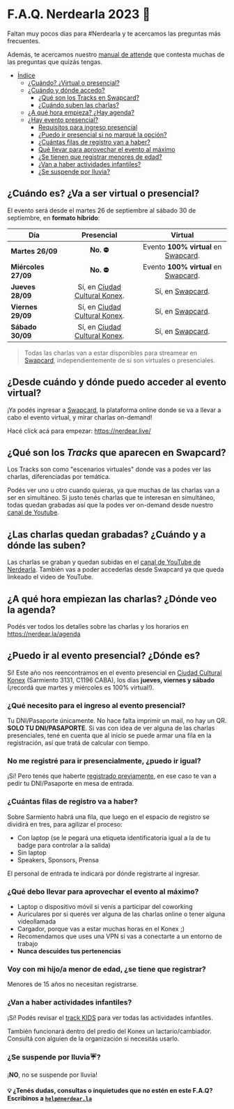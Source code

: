  # F.A.Q. Nerdearla 2023 🙋

Faltan muy pocos días para #Nerdearla y te acercamos las preguntas más frecuentes.

Además, te acercamos nuestro [manual de attende](https://nerdear.live/attendeemanual) que contesta muchas de las preguntas que quizás tengas.

- [Índice](#faq-nerdearla-2023-)
  - [¿Cuándo? ¿Virtual o presencial?](#cuándo-es-va-a-ser-virtual-o-presencial)
  - [¿Cuándo y dónde accedo?](#desde-cuándo-y-dónde-puedo-acceder-al-evento-virtual)
    - [¿Qué son los Tracks en Swapcard?](#qué-son-los-tracks-que-aparecen-en-swapcard)
    - [¿Cuándo suben las charlas?](#las-charlas-quedan-grabadas-cuándo-y-a-dónde-las-suben)
  - [¿A qué hora empieza? ¿Hay agenda?](#a-qué-hora-empiezan-las-charlas-dónde-veo-la-agenda)
  - [¿Hay evento presencial?](#puedo-ir-al-evento-presencial-dónde-es)
    - [Requisitos para ingreso presencial](#qué-necesito-para-el-ingreso-al-evento-presencial)
    - [¿Puedo ir presencial si no marqué la opción?](#no-me-registré-para-ir-presencialmente-puedo-ir-igual)
    - [¿Cuántas filas de registro van a haber?](#cuántas-filas-de-registro-va-a-haber)
    - [Qué llevar para aprovechar el evento al máximo](#qué-debo-llevar-para-aprovechar-el-evento-al-máximo)
    - [¿Se tienen que registrar menores de edad?](#voy-con-mi-hijoa-menor-de-edad-se-tiene-que-registrar)
    - [¿Van a haber actividades infantiles?](#va-a-haber-actividades-infantiles)
    - [¿Se suspende por lluvia?](#se-suspende-por-lluvia%EF%B8%8F)

## **¿Cuándo es? ¿Va a ser virtual o presencial?**

El evento será desde el martes 26 de septiembre al sábado 30 de septiembre, en **formato híbrido**:

| Día | Presencial | Virtual |
| --- | :--------: | :-----: |
| **Martes 26/09** | **No. ⛔️** | Evento **100% virtual** en [Swapcard](https://nerdear.live/). |
| **Miércoles 27/09** | **No. ⛔️** | Evento **100% virtual** en [Swapcard](https://nerdear.live/). |
| **Jueves 28/09** | Sí, en [Ciudad Cultural Konex](https://g.page/cckonex). | Sí, en [Swapcard](https://nerdear.live/). |
| **Viernes 29/09** | Sí, en [Ciudad Cultural Konex](https://g.page/cckonex). | Sí, en [Swapcard](https://nerdear.live/). |
| **Sábado 30/09** | Sí, en [Ciudad Cultural Konex](https://g.page/cckonex). | Sí, en [Swapcard](https://nerdear.live/). |

> Todas las charlas van a estar disponibles para streamear en [Swapcard](https://nerdear.live/), independientemente de si son virtuales o presenciales.

## **¿Desde cuándo y dónde puedo acceder al evento virtual?**

¡Ya podés ingresar a [Swapcard](https://nerdear.live/), la plataforma online donde se va a llevar a cabo el evento virtual, y mirar charlas on-demand!

Hacé click acá para empezar: https://nerdear.live/

## **¿Qué son los _Tracks_ que aparecen en Swapcard?**

Los Tracks son como "escenarios virtuales" donde vas a podes ver las charlas, diferenciadas por temática.

Podés ver uno u otro cuando quieras, ya que muchas de las charlas van a ser en simultáneo. Si justo tenés charlas que te interesan en simultáneo, todas quedan grabadas así que la podes ver on-demand desde nuestro [canal de Youtube](https://www.youtube.com/c/nerdearla).

## **¿Las charlas quedan grabadas? ¿Cuándo y a dónde las suben?**
Las charlas se graban y quedan subidas en el [canal de YouTube de Nerdearla](https://www.youtube.com/c/nerdearla). También vas a poder accederlas desde Swapcard ya que queda linkeado el video de YouTube.

## **¿A qué hora empiezan las charlas? ¿Dónde veo la agenda?**

Podés ver todos los detalles sobre las charlas y los horarios en https://nerdear.la/agenda

## **¿Puedo ir al evento presencial? ¿Dónde es?**

Sí! Este año nos reencontramos en el evento presencial en [Ciudad Cultural Konex](https://g.page/cckonex) (Sarmiento 3131, C1196 CABA), los días **jueves, viernes y sábado** (¡recordá que martes y miércoles es 100% virtual!).

### **¿Qué necesito para el ingreso al evento presencial?**

Tu DNI/Pasaporte únicamente. No hace falta imprimir un mail, no hay un QR. **SOLO TU DNI/PASAPORTE**. Si vas con idea de ver alguna de las charlas presenciales, tené en cuenta que al inicio se puede armar una fila en la registración, así que tratá de calcular con tiempo.

### **No me registré para ir presencialmente, ¿puedo ir igual?**

¡Sí! Pero tenés que haberte [registrado previamente](https://registro.nerdear.la/), en ese caso te van a pedir tu DNI/Pasaporte en mesa de entrada.

### **¿Cuántas filas de registro va a haber?**

Sobre Sarmiento habrá una fila, que luego en el espacio de registro se dividirá en tres, para agilizar el proceso:
* Con laptop (se le pegará una etiqueta identificatoria igual a la de tu badge para controlar a la salida)
* Sin laptop
* Speakers, Sponsors, Prensa

El personal de entrada te indicará por dónde registrarte al ingresar.

### **¿Qué debo llevar para aprovechar el evento al máximo?**

* Laptop o dispositivo móvil si venís a participar del coworking
* Auriculares por si querés ver alguna de las charlas online o tener alguna videollamada
* Cargador, porque vas a estar muchas horas en el Konex ;)
* Recomendamos que uses una VPN si vas a conectarte a un entorno de trabajo
* **Nunca descuides tus pertenencias**

### **Voy con mi hijo/a menor de edad, ¿se tiene que registrar?**

Menores de 15 años no necesitan registrarse.

### **¿Van a haber actividades infantiles?**

¡Sí! Podés revisar el [track KIDS](https://app.swapcard.com/event/nerdearla-2023/plannings/RXZlbnRWaWV3XzYzODcyMw==) para ver todas las actividades infantiles.

También funcionará dentro del predio del Konex un lactario/cambiador. Consultá con alguien de la organización si necesitás usarlo.

### **¿Se suspende por lluvia☔️?**

¡**NO**, no se suspende por lluvia!

#### 💡 ¿Tenés dudas, consultas o inquietudes que no estén en este F.A.Q? Escribinos a [`help@nerdear.la`](mailto:help@nerdear.la)
